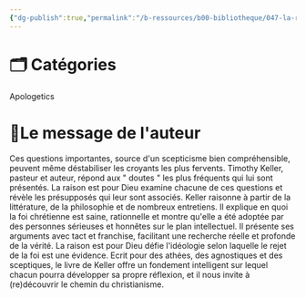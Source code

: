 ```yaml
---
{"dg-publish":true,"permalink":"/b-ressources/b00-bibliotheque/047-la-raison-est-pour-dieu-timothy-j-keller/","title":"La raison est pour Dieu","tags":["📓Book"],"noteIcon":""}
---
```



# 🗂 Catégories 
Apologetics

# 📍Le message de l'auteur
Ces questions importantes, source d'un scepticisme bien compréhensible, peuvent même déstabiliser les croyants les plus fervents. Timothy Keller, pasteur et auteur, répond aux " doutes " les plus fréquents qui lui sont présentés. La raison est pour Dieu examine chacune de ces questions et révèle les présupposés qui leur sont associés. Keller raisonne à partir de la littérature, de la philosophie et de nombreux entretiens. Il explique en quoi la foi chrétienne est saine, rationnelle et montre qu'elle a été adoptée par des personnes sérieuses et honnêtes sur le plan intellectuel. Il présente ses arguments avec tact et franchise, facilitant une recherche réelle et profonde de la vérité. La raison est pour Dieu défie l'idéologie selon laquelle le rejet de la foi est une évidence. Ecrit pour des athées, des agnostiques et des sceptiques, le livre de Keller offre un fondement intelligent sur lequel chacun pourra développer sa propre réflexion, et il nous invite à (re)découvrir le chemin du christianisme.